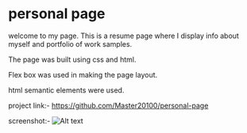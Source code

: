 # personal page

welcome to my page.
This is a resume page where I display info about myself and portfolio of work samples.

The page was built using css and html.

Flex box was used in making the page layout.

html semantic elements were used.

project link:-
https://github.com/Master20100/personal-page

screenshot:-
![Alt text](./Assets/photo.png "Title")

